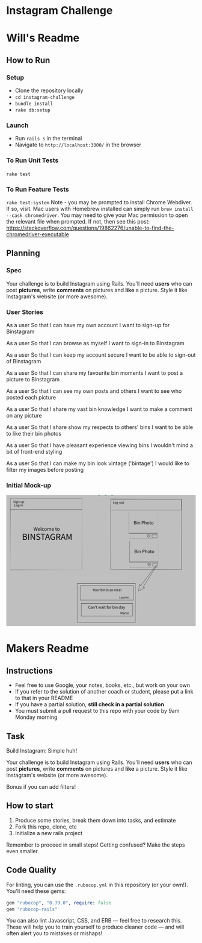 Instagram Challenge
===================

# Will's Readme

## How to Run

### Setup
- Clone the repository locally
- `cd instagram-challenge`
- `bundle install`
- `rake db:setup`

### Launch
- Run `rails s` in the terminal
- Navigate to `http://localhost:3000/` in the browser

### To Run Unit Tests
`rake test`

### To Run Feature Tests
`rake test:system`
Note - you may be prompted to install Chrome Webdiver. If so, visit.
Mac users with Homebrew installed can simply run `brew install --cask chromedriver`. You may need to give your Mac permission to open the relevant file when prompted.
If not, then see this post: https://stackoverflow.com/questions/19862276/unable-to-find-the-chromedriver-executable

## Planning

### Spec

Your challenge is to build Instagram using Rails. You'll need **users** who can post **pictures**, write **comments** on pictures and **like** a picture. Style it like Instagram's website (or more awesome).

### User Stories

As a user
So that I can have my own account
I want to sign-up for Binstagram

As a user
So that I can browse as myself
I want to sign-in to Binstagram

As a user
So that I can keep my account secure
I want to be able to sign-out of Binstagram

As a user
So that I can share my favourite bin moments
I want to post a picture to Binstagram

As a user
So that I can see my own posts and others
I want to see who posted each picture

As a user
So that I share my vast bin knowledge
I want to make a comment on any picture

As a user
So that I share show my respects to others' bins
I want to be able to like their bin photos

As a user
So that I have pleasant experience viewing bins
I wouldn't mind a bit of front-end styling

As a user
So that I can make my bin look vintage ('bintage')
I would like to filter my images before posting

### Initial Mock-up

![mock-up](https://github.com/Will-Helliwell/instagram-challenge/blob/master/Screenshot%202021-01-30%20at%2009.07.17.png
)

# Makers Readme

## Instructions

* Feel free to use Google, your notes, books, etc., but work on your own
* If you refer to the solution of another coach or student, please put a link to that in your README
* If you have a partial solution, **still check in a partial solution**
* You must submit a pull request to this repo with your code by 9am Monday morning

## Task

Build Instagram: Simple huh!

Your challenge is to build Instagram using Rails. You'll need **users** who can post **pictures**, write **comments** on pictures and **like** a picture. Style it like Instagram's website (or more awesome).

Bonus if you can add filters!

## How to start

1. Produce some stories, break them down into tasks, and estimate
2. Fork this repo, clone, etc
3. Initialize a new rails project

Remember to proceed in small steps! Getting confused? Make the steps even smaller.

## Code Quality

For linting, you can use the `.rubocop.yml` in this repository (or your own!).
You'll need these gems:

```ruby
gem "rubocop", "0.79.0", require: false
gem "rubocop-rails"
```

You can also lint Javascript, CSS, and ERB — feel free to research this. These
will help you to train yourself to produce cleaner code — and will often alert
you to mistakes or mishaps!
